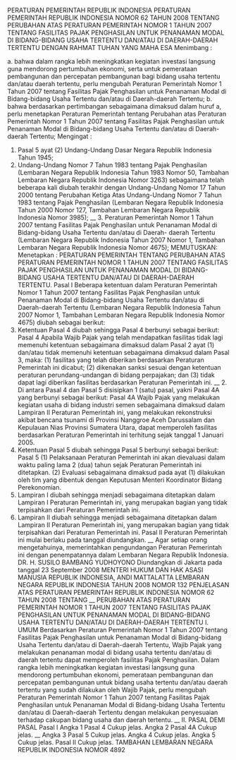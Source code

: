  PERATURAN PEMERINTAH REPUBLIK INDONESIA PERATURAN PEMERINTAH REPUBLIK INDONESIA NOMOR 62 TAHUN 2008 TENTANG PERUBAHAN ATAS PERATURAN PEMERINTAH NOMOR 1 TAHUN 2007 TENTANG FASILITAS PAJAK PENGHASILAN UNTUK PENANAMAN MODAL DI BIDANG-BIDANG USAHA TERTENTU DAN/ATAU DI DAERAH-DAERAH TERTENTU
DENGAN RAHMAT TUHAN YANG MAHA ESA
Menimbang :

a. bahwa dalam rangka lebih meningkatkan kegiatan investasi langsung guna mendorong pertumbuhan ekonomi, serta untuk pemerataan pembangunan dan percepatan pembangunan bagi bidang usaha tertentu dan/atau daerah tertentu, perlu mengubah Peraturan Pemerintah Nomor 1 Tahun 2007 tentang Fasilitas Pajak Penghasilan untuk Penanaman Modal di Bidang-bidang Usaha Tertentu dan/atau di Daerah-daerah Tertentu;
b. bahwa berdasarkan pertimbangan sebagaimana dimaksud dalam huruf a, perlu menetapkan Peraturan Pemerintah tentang Perubahan atas Peraturan Pemerintah Nomor 1 Tahun 2007 tentang Fasilitas Pajak Penghasilan untuk Penanaman Modal di Bidang-bidang Usaha Tertentu dan/atau di Daerah-daerah Tertentu;
Mengingat :

1. Pasal 5 ayat (2) Undang-Undang Dasar Negara Republik Indonesia Tahun 1945;
2. Undang-Undang Nomor 7 Tahun 1983 tentang Pajak Penghasilan (Lembaran Negara Republik Indonesia Tahun 1983 Nomor 50, Tambahan Lembaran Negara Republik Indonesia Nomor 3263) sebagaimana telah beberapa kali diubah terakhir dengan Undang-Undang Nomor 17 Tahun 2000 tentang Perubahan Ketiga Atas Undang-Undang Nomor 7 Tahun 1983 tentang Pajak Penghasilan (Lembaran Negara Republik Indonesia Tahun 2000 Nomor 127, Tambahan Lembaran Negara Republik Indonesia Nomor 3985); __ 3. Peraturan Pemerintah Nomor 1 Tahun 2007 tentang Fasilitas Pajak Penghasilan untuk Penanaman Modal di Bidang-bidang Usaha Tertentu dan/atau di Daerah- daerah Tertentu (Lembaran Negara Republik Indonesia Tahun 2007 Nomor 1, Tambahan Lembaran Negara Republik Indonesia Nomor 4675);
MEMUTUSKAN:
 Menetapkan : PERATURAN PEMERINTAH TENTANG PERUBAHAN ATAS PERATURAN PEMERINTAH NOMOR 1 TAHUN 2007 TENTANG FASILITAS PAJAK PENGHASILAN UNTUK PENANAMAN MODAL DI BIDANG-BIDANG USAHA TERTENTU DAN/ATAU DI DAERAH-DAERAH TERTENTU.
Pasal I
Beberapa ketentuan dalam Peraturan Pemerintah Nomor 1 Tahun 2007 tentang Fasilitas Pajak Penghasilan untuk Penanaman Modal di Bidang-bidang Usaha Tertentu dan/atau di Daerah-daerah Tertentu (Lembaran Negara Republik Indonesia Tahun 2007 Nomor 1, Tambahan Lembaran Negara Republik Indonesia Nomor 4675) diubah sebagai berikut:
1. Ketentuan Pasal 4 diubah sehingga Pasal 4 berbunyi sebagai berikut:
Pasal 4
Apabila Wajib Pajak yang telah mendapatkan fasilitas tidak lagi memenuhi ketentuan sebagaimana dimaksud dalam Pasal 2 ayat (1) dan/atau tidak memenuhi ketentuan sebagaimana dimaksud dalam Pasal 3, maka:
(1) fasilitas yang telah diberikan berdasarkan Peraturan Pemerintah ini dicabut;
(2) dikenakan sanksi sesuai dengan ketentuan peraturan perundang-undangan di bidang perpajakan; dan
(3) tidak dapat lagi diberikan fasilitas berdasarkan Peraturan Pemerintah ini. __ 2. Di antara Pasal 4 dan Pasal 5 disisipkan 1 (satu) pasal, yakni Pasal 4A yang berbunyi sebagai berikut:
Pasal 4A
Wajib Pajak yang melakukan kegiatan usaha di bidang industri semen sebagaimana dimaksud dalam Lampiran II Peraturan Pemerintah ini, yang melakukan rekonstruksi akibat bencana tsunami di Provinsi Nanggroe Aceh Darussalam dan Kepulauan Nias Provinsi Sumatera Utara, dapat memperoleh fasilitas berdasarkan Peraturan Pemerintah ini terhitung sejak tanggal 1 Januari 2005.
3. Ketentuan Pasal 5 diubah sehingga Pasal 5 berbunyi sebagai berikut:
Pasal 5
(1) Pelaksanaan Peraturan Pemerintah ini akan dievaluasi dalam waktu paling lama 2 (dua) tahun sejak Peraturan Pemerintah ini ditetapkan.
(2) Evaluasi sebagaimana dimaksud pada ayat (1) dilakukan oleh tim yang dibentuk dengan Keputusan Menteri Koordinator Bidang Perekonomian.
4. Lampiran I diubah sehingga menjadi sebagaimana ditetapkan dalam Lampiran I Peraturan Pemerintah ini, yang merupakan bagian yang tidak terpisahkan dari Peraturan Pemerintah ini.
5. Lampiran II diubah sehingga menjadi sebagaimana ditetapkan dalam Lampiran II Peraturan Pemerintah ini, yang merupakan bagian yang tidak terpisahkan dari Peraturan Pemerintah ini.
Pasal II
Peraturan Pemerintah ini mulai berlaku pada tanggal diundangkan. __
Agar setiap orang mengetahuinya, memerintahkan pengundangan Peraturan Pemerintah ini dengan penempatannya dalam Lembaran Negara Republik Indonesia. DR. H. SUSILO BAMBANG YUDHOYONO Diundangkan di Jakarta pada tanggal 23 September 2008 MENTERI HUKUM DAN HAK ASASI MANUSIA REPUBLIK INDONESIA, ANDI MATTALATTA LEMBARAN NEGARA REPUBLIK INDONESIA TAHUN 2008 NOMOR 132 PENJELASAN ATAS PERATURAN PEMERINTAH REPUBLIK INDONESIA NOMOR 62 TAHUN 2008 TENTANG __ PERUBAHAN ATAS PERATURAN PEMERINTAH NOMOR 1 TAHUN 2007 TENTANG FASILITAS PAJAK PENGHASILAN UNTUK PENANAMAN MODAL DI BIDANG-BIDANG USAHA TERTENTU DAN/ATAU DI DAERAH-DAERAH TERTENTU I. UMUM Berdasarkan Peraturan Pemerintah Nomor 1 Tahun 2007 tentang Fasilitas Pajak Penghasilan untuk Penanaman Modal di Bidang-bidang Usaha Tertentu dan/atau di Daerah-daerah Tertentu, Wajib Pajak yang melakukan penanaman modal di bidang usaha tertentu dan/atau di daerah tertentu dapat memperoleh fasilitas Pajak Penghasilan. Dalam rangka lebih meningkatkan kegiatan investasi langsung guna mendorong pertumbuhan ekonomi, pemerataan pembangunan dan percepatan pembangunan untuk bidang usaha tertentu dan/atau daerah tertentu yang sudah dilakukan oleh Wajib Pajak, perlu mengubah Peraturan Pemerintah Nomor 1 Tahun 2007 tentang Fasilitas Pajak Penghasilan untuk Penanaman Modal di Bidang-bidang Usaha Tertentu dan/atau di Daerah-daerah Tertentu dengan melakukan penyesuaian terhadap cakupan bidang usaha dan daerah tertentu. __ II. PASAL DEMI PASAL
Pasal I
Angka 1
Pasal 4
Cukup jelas. Angka 2
Pasal 4A
Cukup jelas. __ Angka 3
Pasal 5
Cukup jelas. Angka 4 Cukup jelas. Angka 5 Cukup jelas.
Pasal II
Cukup jelas. TAMBAHAN LEMBARAN NEGARA REPUBLIK INDONESIA NOMOR 4892